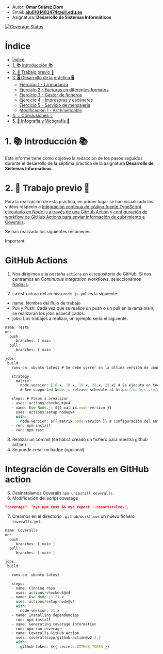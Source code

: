- Autor: **Omar Suárez Doro** 
- Email: **alu0101483474@ull.edu.es**
- Asignatura: **Desarrollo de Sistemas Informáticos**
  
[![Coverage Status](https://coveralls.io/repos/github/ULL-ESIT-INF-DSI-2324/ull-esit-inf-dsi-23-24-prct06-generics-solid-OmarSuarezDoro/badge.svg?branch=main)](https://coveralls.io/github/ULL-ESIT-INF-DSI-2324/ull-esit-inf-dsi-23-24-prct06-generics-solid-OmarSuarezDoro?branch=main)
# Índice
- [Índice](#índice)
- [1. 📚 Introducción 📚](#1--introducción-)
- [2. 🧠 Trabajo previo 🧠](#2--trabajo-previo-)
- [3. 🖥️ Desarrollo de la práctica 🖥️](#3-️-desarrollo-de-la-práctica-️)
  - [Ejercicio 1 - La mudanza](#ejercicio-1---la-mudanza)
  - [Ejercicio 2 - Facturas en diferentes formatos](#ejercicio-2---facturas-en-diferentes-formatos)
  - [Ejercicio 3 - Gestor de ficheros](#ejercicio-3---gestor-de-ficheros)
  - [Ejercicio 4 - Impresoras y escáneres](#ejercicio-4---impresoras-y-escáneres)
  - [Ejercicio 5 - Servicio de mensajería](#ejercicio-5---servicio-de-mensajería)
  - [Modificación 1 - Arithmeticable](#modificación-1---arithmeticable)
- [4. 💡 Conclusiones 💡](#4--conclusiones-)
- [5. 📘 Infografía y Webgrafía 📘](#5--infografía-y-webgrafía-)

# 1. 📚 Introducción 📚
Este informe tiene como objetivo la redacción de los pasos seguidos durante el desarrollo de la séptima practica de la asignatura **Desarrollo de Sistemas Informáticos**.

# 2. 🧠 Trabajo previo 🧠

Para la realización de esta práctica, en primer lugar se han visualizado los vídeos respecto a [Integración continua de código fuente TypeScript ejecutado en Node.js a través de una GitHub Action](https://drive.google.com/file/d/1hwtPovQlGvthaE7e7yYshC4v8rOtLSw0/view) y [configuración de workflow de GitHub Actions para enviar información de cubrimiento a Coveralls](https://drive.google.com/file/d/1hwtPovQlGvthaE7e7yYshC4v8rOtLSw0/view).

Se han realizado los siguientes resúmenes:

> [!Important]
> # GitHub Actions
> 1. Nos dirigimos a la pestaña `actions` en el repositorio de GitHub. Si nos centramos en *Continuous integration workflows*, seleccionamos [Node.js](https://nodejs.org/en).
> 
> 2. La estructura del archivo `node.js.yml` es la siguiente:
> - name: Nombre del flujo de trabajo
> - Pull y Push: Cada vez que se realice un push o un pull en la rama main, se realizarán los jobs especificados.
> - jobs: Los trabajos a realizar, un ejemplo sería el siguiente.
> ```js
> name: Tests
> on:
>   push:
>      branches: [ main ]
>   pull:
>      branches: [ main ]
> 
> jobs:
>  build:
>    runs-on: ubuntu-latest # Se debe correr en la última versión de ubuntu estable
>
>    strategy:
>      matrix:
>        node-version: [16.x, 18.x, 19.x, 20.x, 21.x] # Se ejecuta en todos estornos.
>        # See supported Node.js release schedule at https://nodejs.org/en/about/releases/
>
>    steps: # Pasos a arealizar
>    - uses: actions/checkout@v4
>    - name: Use Node.js ${{ matrix.node-version }}
>      uses: actions/setup-node@v4
>      with:
>        node-version: ${{ matrix.node-version }} # Configuración del entorno.
>    - run: npm install
>    - run: npm test
> ```
> 3. Realizar un commit (se habrá creado un fichero para nuestra github action).
> 4. Se puede crear un badge (opcional)
> # Integración de Coveralls en GitHub action
> 5. Desinstalamos Coveralls `npm uninstall coveralls`.
> 6. Modificación del script coverage
> ```json
> "coverage": "nyc npm test && nyc report --reporter=lcov",
> ```
> 7. Creamos en el directorio `.github/workflows` un nuevo fichero `coveralls.yml`.
>
> ```js
> name: Coveralls
> on:
>   push:
>      branches: [ main ]
>   pull:
>      branches: [ main ]
> 
> jobs:
>  build:
>
>    runs-on: ubuntu-latest
>
>    steps:
>    - name: Cloning repo
>      uses: actions/checkout@v4
>    - name: Use Node.js 21.x
>      uses: actions/setup-node@v4
>      with:
>        node-version: 21.x
>    - name: Installing dependencies
>      run: npm install
>    - name: Generating coverage information
>      run: npm run coverage
>    - name: Coveralls GitHub Action
>      uses: coverallsapp/github-action@v2.2.3
>      with:
>        github-token: ${{ secrets.GITHUB_TOKEN }}
> 

